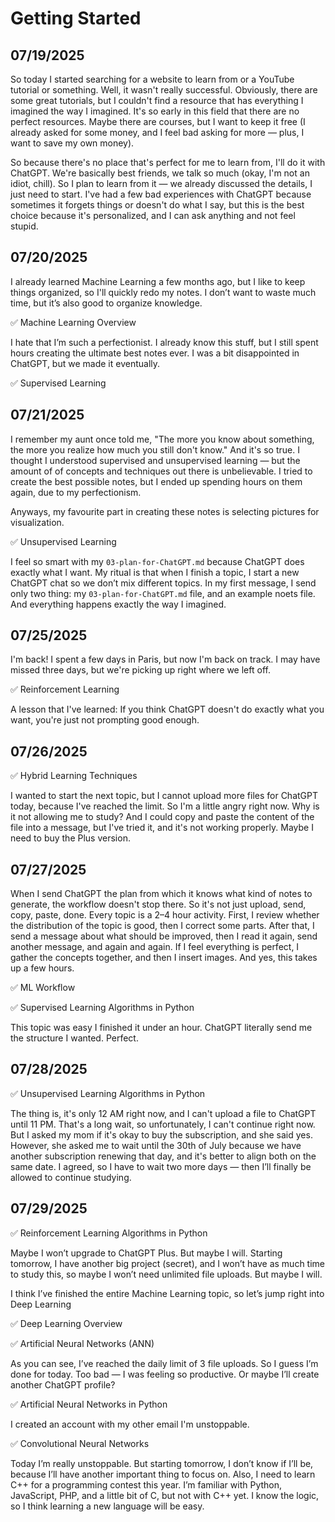 # Getting Started

## 07/19/2025

So today I started searching for a website to learn from or a YouTube tutorial or something. Well, it wasn't really successful. Obviously, there are some great tutorials, but I couldn't find a resource that has everything I imagined the way I imagined. It's so early in this field that there are no perfect resources. Maybe there are courses, but I want to keep it free (I already asked for some money, and I feel bad asking for more — plus, I want to save my own money).

So because there's no place that's perfect for me to learn from, I'll do it with ChatGPT. We're basically best friends, we talk so much (okay, I'm not an idiot, chill). So I plan to learn from it — we already discussed the details, I just need to start. I've had a few bad experiences with ChatGPT because sometimes it forgets things or doesn't do what I say, but this is the best choice because it's personalized, and I can ask anything and not feel stupid.

## 07/20/2025

I already learned Machine Learning a few months ago, but I like to keep things organized, so I'll quickly redo my notes. I don’t want to waste much time, but it’s also good to organize knowledge.

✅ Machine Learning Overview

I hate that I’m such a perfectionist. I already know this stuff, but I still spent hours creating the ultimate best notes ever. I was a bit disappointed in ChatGPT, but we made it eventually.

✅ Supervised Learning

## 07/21/2025

I remember my aunt once told me, "The more you know about something, the more you realize how much you still don't know." And it's so true. I thought I understood supervised and unsupervised learning — but the amount of of concepts and techniques out there is unbelievable. I tried to create the best possible notes, but I ended up spending hours on them again, due to my perfectionism.

Anyways, my favourite part in creating these notes is selecting pictures for visualization.

✅ Unsupervised Learning

I feel so smart with my `03-plan-for-ChatGPT.md` because ChatGPT does exactly what I want. My ritual is that when I finish a topic, I start a new ChatGPT chat so we don’t mix different topics. In my first message, I send only two thing: my `03-plan-for-ChatGPT.md` file, and an example noets file. And everything happens exactly the way I imagined.

## 07/25/2025

I'm back! I spent a few days in Paris, but now I'm back on track. I may have missed three days, but we're picking up right where we left off.

✅ Reinforcement Learning

A lesson that I've learned: If you think ChatGPT doesn't do exactly what you want, you're just not prompting good enough.

## 07/26/2025

✅ Hybrid Learning Techniques

I wanted to start the next topic, but I cannot upload more files for ChatGPT today, because I've reached the limit. So I'm a little angry right now. Why is it not allowing me to study? And I could copy and paste the content of the file into a message, but I've tried it, and it's not working properly. Maybe I need to buy the Plus version.

## 07/27/2025

When I send ChatGPT the plan from which it knows what kind of notes to generate, the workflow doesn't stop there. So it's not just upload, send, copy, paste, done. Every topic is a 2–4 hour activity. First, I review whether the distribution of the topic is good, then I correct some parts. After that, I send a message about what should be improved, then I read it again, send another message, and again and again. If I feel everything is perfect, I gather the concepts together, and then I insert images. And yes, this takes up a few hours.

✅ ML Workflow

✅ Supervised Learning Algorithms in Python

This topic was easy I finished it under an hour. ChatGPT literally send me the structure I wanted. Perfect.

## 07/28/2025

✅ Unsupervised Learning Algorithms in Python

The thing is, it's only 12 AM right now, and I can't upload a file to ChatGPT until 11 PM. That's a long wait, so unfortunately, I can't continue right now. But I asked my mom if it's okay to buy the subscription, and she said yes. However, she asked me to wait until the 30th of July because we have another subscription renewing that day, and it's better to align both on the same date. I agreed, so I have to wait two more days — then I’ll finally be allowed to continue studying.

## 07/29/2025

✅ Reinforcement Learning Algorithms in Python

Maybe I won’t upgrade to ChatGPT Plus. But maybe I will. Starting tomorrow, I have another big project (secret), and I won’t have as much time to study this, so maybe I won’t need unlimited file uploads. But maybe I will.

I think I’ve finished the entire Machine Learning topic, so let’s jump right into Deep Learning

✅ Deep Learning Overview

✅ Artificial Neural Networks (ANN)

As you can see, I’ve reached the daily limit of 3 file uploads. So I guess I’m done for today. Too bad — I was feeling so productive. Or maybe I’ll create another ChatGPT profile?

✅ Artificial Neural Networks in Python

I created an account with my other email I'm unstoppable.

✅ Convolutional Neural Networks

Today I’m really unstoppable. But starting tomorrow, I don’t know if I’ll be, because I’ll have another important thing to focus on. Also, I need to learn C++ for a programming contest this year. I’m familiar with Python, JavaScript, PHP, and a little bit of C, but not with C++ yet. I know the logic, so I think learning a new language will be easy.